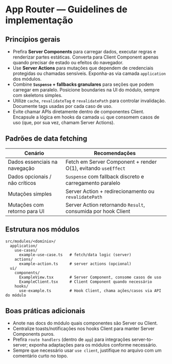# App Router — Guidelines de implementação


## Princípios gerais
- Prefira **Server Components** para carregar dados, executar regras e renderizar partes estáticas. Converta para Client Component apenas quando precisar de estado ou efeitos do navegador.
- Use **Server Actions** para mutações que dependem de credenciais protegidas ou chamadas sensíveis. Exponha-as via camada `application` dos módulos.
- Combine **`Suspense` + fallbacks granulares** para seções que podem carregar em paralelo. Posicione boundaries na UI do módulo, sempre com skeletons simples.
- Utilize `cache`, `revalidateTag` e `revalidatePath` para controlar invalidação. Documente tags usadas por cada caso de uso.
- Evite chamar APIs diretamente dentro de componentes Client. Encapsule a lógica em hooks da camada `ui` que consomem casos de uso (que, por sua vez, chamam Server Actions).

## Padrões de data fetching
| Cenário | Recomendações |
| --- | --- |
| Dados essenciais na navegação | Fetch em Server Component + render O(1), evitando `useEffect` |
| Dados opcionais / não críticos | `Suspense` com fallback discreto e carregamento paralelo |
| Mutações simples | Server Action + redirecionamento ou `revalidatePath` |
| Mutações com retorno para UI | Server Action retornando `Result`, consumida por hook Client |

## Estrutura nos módulos
```
src/modules/<domínio>/
  application/
    use-cases/
      example-use-case.ts   # fetch/data logic (server)
    actions/
      example-action.ts     # server actions (opcional)
  ui/
    components/
      ExampleView.tsx       # Server Component, consome casos de uso
      ExampleClient.tsx     # Client Component quando necessário
    hooks/
      use-example.ts        # Hook Client, chama ações/casos via API do módulo
```

## Boas práticas adicionais
- Anote nas docs do módulo quais componentes são Server ou Client.
- Centralize toasts/notificações nos hooks Client para manter Server Components puros.
- Prefira `route handlers` (dentro de `app`) para integrações server-to-server; exponha adaptações para os módulos conforme necessário.
- Sempre que necessário usar `use client`, justifique no arquivo com um comentário curto no topo.
